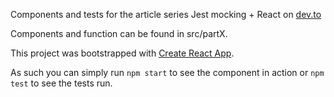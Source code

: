 Components and tests for the article series Jest mocking + React on [dev.to](URL)

Components and function can be found in src/partX.

This project was bootstrapped with [Create React App](https://github.com/facebook/create-react-app).

As such you can simply run `npm start` to see the component in action or `npm test` to see the tests run.
